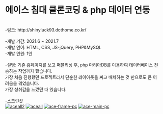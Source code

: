 # 에이스 침대 클론코딩 & php 데이터 연동
<br>
-링크: http://shinyluck93.dothome.co.kr/
<br>
<br>
-개발 기간: 2021.6 ~ 2021.7
<br>
-개발 언어: HTML, CSS, JS-jQuery, PHP&MySQL
<br>
-개발 인원: 1인
<br>
<br>
-설명: 기존 홈페이지를 보고 퍼블리싱 후, php 마리아DB를 이용하여 데이터베이스 전송하는 작업까지 했습니다.
<br>
가장 처음 진행했던 프로젝트라서 단순한 레이아웃을 짜고 배치하는 것 만으로도 큰 어려움을 겪었습니다.
<br
아무것도 모르는 상태로 배우다 보니 하나씩 이해를 하게 되었고, 보이지 않는 곳에서 데이터를 받아 게시판에 작성글을 등록했을 때
<br>
가장 성취감을 느꼈던 때 였습니다. 
<br>
<br>
-스크린샷
<br>
<a href="https://ibb.co/1Gp8qMj"><img src="https://i.ibb.co/8gR65bt/aceall2.png" alt="aceall2" border="0"></a>
<a href="https://ibb.co/tBGszQp"><img src="https://i.ibb.co/MnvVfZk/aceall.png" alt="aceall" border="0"></a>
<a href="https://ibb.co/k51H3Kd"><img src="https://i.ibb.co/WGtxDnT/ace-frame-pc.png" alt="ace-frame-pc" border="0"></a>
<a href="https://ibb.co/4TMW33h"><img src="https://i.ibb.co/852Mtt1/ace-main-pc.png" alt="ace-main-pc" border="0"></a>
